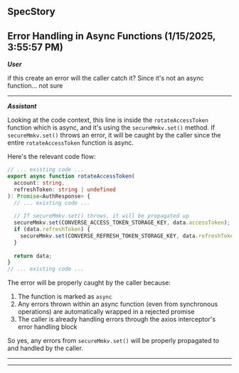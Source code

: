 ## SpecStory

## Error Handling in Async Functions (1/15/2025, 3:55:57 PM)

_**User**_

if this create an error will the caller catch it? Since it's not an async function... not sure

---

_**Assistant**_

Looking at the code context, this line is inside the `rotateAccessToken` function which is async, and it's using the `secureMmkv.set()` method. If `secureMmkv.set()` throws an error, it will be caught by the caller since the entire `rotateAccessToken` function is async.

Here's the relevant code flow:

```typescript:utils/api.ts
// ... existing code ...
export async function rotateAccessToken(
  account: string,
  refreshToken: string | undefined
): Promise<AuthResponse> {
  // ... existing code ...
  
  // If secureMmkv.set() throws, it will be propagated up
  secureMmkv.set(CONVERSE_ACCESS_TOKEN_STORAGE_KEY, data.accessToken);
  if (data.refreshToken) {
    secureMmkv.set(CONVERSE_REFRESH_TOKEN_STORAGE_KEY, data.refreshToken);
  }
  
  return data;
}
// ... existing code ...
```

The error will be properly caught by the caller because:
1. The function is marked as `async`
2. Any errors thrown within an async function (even from synchronous operations) are automatically wrapped in a rejected promise
3. The caller is already handling errors through the axios interceptor's error handling block

So yes, any errors from `secureMmkv.set()` will be properly propagated to and handled by the caller.

---



---

